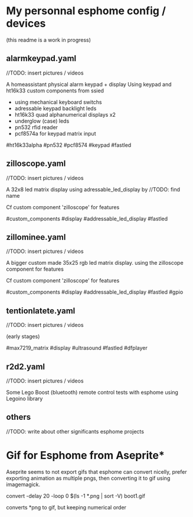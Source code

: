 # My personnal esphome config / devices

(this readme is a work in progress)

## alarmkeypad.yaml

//TODO: insert pictures / videos

A homeassistant physical alarm keypad + display
Using keypad and ht16k33 custom components from ssied

- using mechanical keyboard switchs
- adressable keypad backlight leds
- ht16k33 quad alphanumerical displays x2
- underglow (case) leds
- pn532 rfid reader
- pcf8574a for keypad matrix input

#ht16k33alpha #pn532 #pcf8574 #keypad #fastled

## zilloscope.yaml

//TODO: insert pictures / videos

A 32x8 led matrix display using adressable_led_display by //TODO: find name

Cf custom component 'zilloscope' for features

#custom_components #display #addressable_led_display #fastled

## zillominee.yaml

//TODO: insert pictures / videos

A bigger custom made 35x25 rgb led matrix display. using the zilloscope component for features

Cf custom component 'zilloscope' for features

#custom_components #display #addressable_led_display #fastled #gpio

## tentionlatete.yaml

//TODO: insert pictures / videos

(early stages)

#max7219_matrix #display #ultrasound #fastled #dfplayer

## r2d2.yaml

//TODO: insert pictures / videos

Some Lego Boost (bluetooth) remote control tests with esphome using Legoino library

## others

//TODO: write about other significants esphome projects

# Gif for Esphome from Aseprite*

Aseprite seems to not export gifs that esphome can convert nicelly, prefer exporting animation as multiple pngs, then converting it to gif using imagemagick.

  convert -delay 20 -loop 0 $(ls -1 *.png | sort -V)  boot1.gif

converts *png to gif, but keeping numerical order